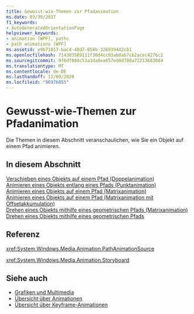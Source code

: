 ```yaml
---
title: Gewusst-wie-Themen zur Pfadanimation
ms.date: 03/30/2017
f1_keywords:
- AutoGeneratedOrientationPage
helpviewer_keywords:
- animation [WPF], paths
- path animations [WPF]
ms.assetid: e9b71017-bac4-40d7-858b-326939442cb1
ms.openlocfilehash: 714303569111f30d4cc03ab0ab7cb2acec4276c2
ms.sourcegitcommit: 9f6df084c53a3da0ea657ed0d708a72213683084
ms.translationtype: MT
ms.contentlocale: de-DE
ms.lasthandoff: 12/09/2020
ms.locfileid: "96976855"
---
```

# <a name="path-animation-how-to-topics"></a>Gewusst-wie-Themen zur Pfadanimation
Die Themen in diesem Abschnitt veranschaulichen, wie Sie ein Objekt auf einem Pfad animieren.  
  
## <a name="in-this-section"></a>In diesem Abschnitt  
 [Verschieben eines Objekts auf einem Pfad (Doppelanimation)](how-to-animate-an-object-along-a-path-double-animation.md)  
 [Animieren eines Objekts entlang eines Pfads (Punktanimation)](how-to-animate-an-object-along-a-path-point-animation.md)  
 [Animieren eines Objekts auf einem Pfad (Matrixanimation)](how-to-animate-an-object-along-a-path-matrix-animation.md)  
 [Animieren eines Objekts auf einem Pfad (Matrixanimation mit Offsetakkumulation)](animate-an-object-along-a-path-matrix-animation-with-offset.md)  
 [Drehen eines Objekts mithilfe eines geometrischen Pfads (Matrixanimation)](how-to-rotate-an-object-by-using-a-geometric-path-matrix-animation.md)  
 [Drehen eines Objekts mithilfe eines geometrischen Pfads](how-to-rotate-an-object-by-using-a-geometric-path.md)  
  
## <a name="reference"></a>Referenz  
 <xref:System.Windows.Media.Animation.PathAnimationSource>  
  
 <xref:System.Windows.Media.Animation.Storyboard>  
  
## <a name="see-also"></a>Siehe auch

- [Grafiken und Multimedia](index.md)
- [Übersicht über Animationen](animation-overview.md)
- [Übersicht über Keyframe-Animationen](key-frame-animations-overview.md)
